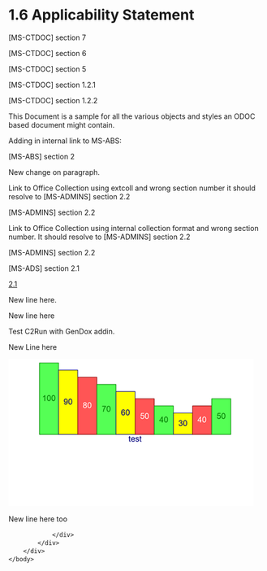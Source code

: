 <html dir="LTR" xmlns:mshelp="http://msdn.microsoft.com/mshelp" xmlns:ddue="http://ddue.schemas.microsoft.com/authoring/2003/5" xmlns:xlink="http://www.w3.org/1999/xlink" xmlns:tool="http://www.microsoft.com/tooltip">
    <head>
        <meta http-equiv="Content-Type" content="text/html; CHARSET=utf-8"></meta>
        <meta name="save" content="history"></meta>
        <title>1.6 Applicability Statement</title>
        <xml>
            <mshelp:toctitle title="1.6 Applicability Statement"></mshelp:toctitle>
            <mshelp:rltitle title="[MS-CANARYBLOCK]: Applicability Statement"></mshelp:rltitle>
            <mshelp:keyword index="A" term="9f5436c3-4cce-4b82-909e-7ebcdeeee848"></mshelp:keyword>
            <mshelp:attr name="DCSext.ContentType" value="open specification"></mshelp:attr>
            <mshelp:attr name="AssetID" value="9f5436c3-4cce-4b82-909e-7ebcdeeee848"></mshelp:attr>
            <mshelp:attr name="TopicType" value="kbRef"></mshelp:attr>
            <mshelp:attr name="DCSext.Title" value="[MS-CANARYBLOCK]: Applicability Statement" />
        </xml>
    </head>
    <body>
        <div id="header">
            <h1 class="heading">1.6 Applicability Statement</h1>
        </div>
        <div id="mainSection">
            <div id="mainBody">
                <div id="allHistory" class="saveHistory"></div>
                <div id="sectionSection0" class="section" name="collapseableSection">
                    

<p><mshelp:link keywords="aff21c96-1b43-4bcf-8c8a-677e012c7e6a" tabindex="0">[MS-CTDOC]</mshelp:link>
section <mshelp:link keywords="4601b395-6d9a-439f-a1ef-e040e25b2a5b" tabindex="0">7</mshelp:link></p>

<p>[MS-CTDOC] section <mshelp:link keywords="5655f371-ddf4-483a-8789-d21cea73d8e3" tabindex="0">6</mshelp:link></p>

<p>[MS-CTDOC] section <mshelp:link keywords="34499296-7a28-40e0-a662-7ee0eabda711" tabindex="0">5</mshelp:link></p>

<p>[MS-CTDOC] section <mshelp:link keywords="9df17874-376c-41ec-984c-a16754621d64" tabindex="0">1.2.1</mshelp:link></p>

<p>[MS-CTDOC] section <mshelp:link keywords="4d8a0b84-f574-43af-b733-1ace19f06816" tabindex="0">1.2.2</mshelp:link></p>

<p>This Document is a sample for all the various objects and
styles an ODOC based document might contain. </p>

<p>Adding in internal link to MS-ABS:</p>

<p><mshelp:link keywords="ddc59abf-1f42-4935-9b72-5314665dbcff" tabindex="0">[MS-ABS]</mshelp:link>
section <mshelp:link keywords="53a2aff1-da2a-4c51-8384-aeb900437a3b" tabindex="0">2</mshelp:link></p>

<p>New change on paragraph. </p>

<p>Link to Office Collection using extcoll and wrong section
number it should resolve to [MS-ADMINS] section 2.2</p>

<p><mshelp:link keywords="3cc2c633-aa66-4f12-b39f-b9a45c1f2b23" tabindex="0">[MS-ADMINS]</mshelp:link>
section <mshelp:link keywords="c36a1578-8d87-4848-b703-8dab66980ee6" tabindex="0">2.2</mshelp:link></p>

<p>Link to Office Collection using internal collection format
and wrong section number. It should resolve to [MS-ADMINS] section 2.2</p>

<p>[MS-ADMINS] section 2.2</p>

<p><mshelp:link keywords="ffa88a32-962f-4af9-a4bb-9cd96f47c394" tabindex="0">[MS-ADS]</mshelp:link>
section <mshelp:link keywords="b3d18abb-5d34-4904-bcdf-be3a5376ca9e" tabindex="0">2.1</mshelp:link></p>

<p><a href="%5BMS-ADS%5D.docx#Section_Transport">2.1</a></p>

<p>New line here.</p>

<p>New line here</p>

<p>Test C2Run with GenDox addin.</p>

<p>New Line here</p>

<p><img id="MS-CANARYBLOCK_pict2e9a7e57-4488-4d8e-9611-b75aa4d7db6b.png" src="MS-CANARYBLOCK_files/image005.png" alt="Column graph titled &quot;test&quot; using green, yellow, and red columns" title="Column graph"></p>

<p>New line here too</p>


                </div>
            </div>
        </div>
    </body>
</html>